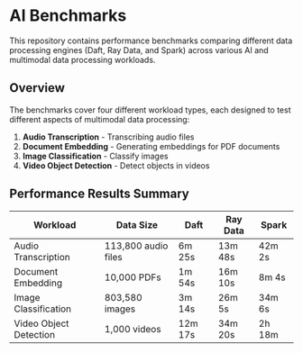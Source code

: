 # AI Benchmarks

This repository contains performance benchmarks comparing different data processing engines (Daft, Ray Data, and Spark) across various AI and multimodal data processing workloads.

## Overview

The benchmarks cover four different workload types, each designed to test different aspects of multimodal data processing:

1. **Audio Transcription** - Transcribing audio files
2. **Document Embedding** - Generating embeddings for PDF documents
3. **Image Classification** - Classify images
4. **Video Object Detection** - Detect objects in videos

## Performance Results Summary

| Workload | Data Size | Daft | Ray Data | Spark |
|----------|-----------|------|----------|-------|
| Audio Transcription | 113,800 audio files | 6m 25s | 13m 48s | 42m 2s |
| Document Embedding | 10,000 PDFs | 1m 54s | 16m 10s | 8m 4s |
| Image Classification | 803,580 images | 3m 14s | 26m 5s | 34m 6s |
| Video Object Detection | 1,000 videos | 12m 17s | 34m 20s | 2h 18m |
